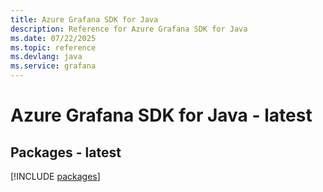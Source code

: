 ```yaml
---
title: Azure Grafana SDK for Java
description: Reference for Azure Grafana SDK for Java
ms.date: 07/22/2025
ms.topic: reference
ms.devlang: java
ms.service: grafana
---
```

# Azure Grafana SDK for Java - latest
## Packages - latest
[!INCLUDE [packages](grafana-index.md)]